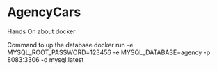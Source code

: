 # AgencyCars
Hands On about docker

Command to up the database
docker run -e MYSQL_ROOT_PASSWORD=123456 -e MYSQL_DATABASE=agency -p 8083:3306 -d mysql:latest
